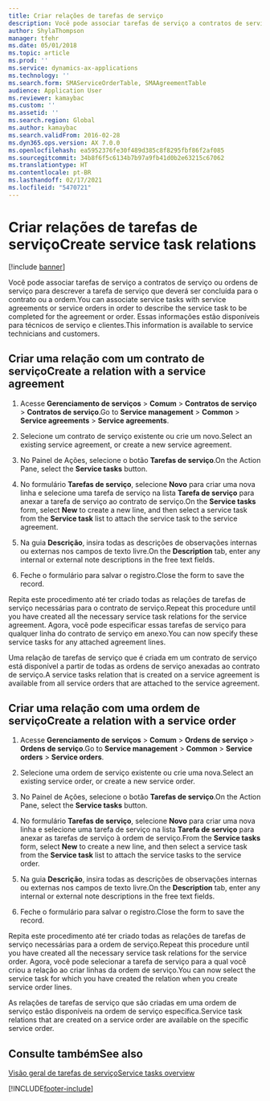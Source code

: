 ```yaml
---
title: Criar relações de tarefas de serviço
description: Você pode associar tarefas de serviço a contratos de serviço ou ordens de serviço para descrever a tarefa de serviço que deverá ser concluída para o contrato ou a ordem.
author: ShylaThompson
manager: tfehr
ms.date: 05/01/2018
ms.topic: article
ms.prod: ''
ms.service: dynamics-ax-applications
ms.technology: ''
ms.search.form: SMAServiceOrderTable, SMAAgreementTable
audience: Application User
ms.reviewer: kamaybac
ms.custom: ''
ms.assetid: ''
ms.search.region: Global
ms.author: kamaybac
ms.search.validFrom: 2016-02-28
ms.dyn365.ops.version: AX 7.0.0
ms.openlocfilehash: ea5952376fe30f489d385c8f8295fbf86f2af085
ms.sourcegitcommit: 34b8f6f5c6134b7b97a9fb41d0b2e63215c67062
ms.translationtype: HT
ms.contentlocale: pt-BR
ms.lasthandoff: 02/17/2021
ms.locfileid: "5470721"
---
```

# <a name="create-service-task-relations"></a><span data-ttu-id="e1680-103">Criar relações de tarefas de serviço</span><span class="sxs-lookup"><span data-stu-id="e1680-103">Create service task relations</span></span>    

[!include [banner](../includes/banner.md)]

<span data-ttu-id="e1680-104">Você pode associar tarefas de serviço a contratos de serviço ou ordens de serviço para descrever a tarefa de serviço que deverá ser concluída para o contrato ou a ordem.</span><span class="sxs-lookup"><span data-stu-id="e1680-104">You can associate service tasks with service agreements or service orders in order to describe the service task to be completed for the agreement or order.</span></span> <span data-ttu-id="e1680-105">Essas informações estão disponíveis para técnicos de serviço e clientes.</span><span class="sxs-lookup"><span data-stu-id="e1680-105">This information is available to service technicians and customers.</span></span>

## <a name="create-a-relation-with-a-service-agreement"></a><span data-ttu-id="e1680-106">Criar uma relação com um contrato de serviço</span><span class="sxs-lookup"><span data-stu-id="e1680-106">Create a relation with a service agreement</span></span>

1.  <span data-ttu-id="e1680-107">Acesse **Gerenciamento de serviços** \> **Comum** \> **Contratos de serviço** \> **Contratos de serviço**.</span><span class="sxs-lookup"><span data-stu-id="e1680-107">Go to **Service management** \> **Common** \> **Service agreements** \> **Service agreements**.</span></span>

2.  <span data-ttu-id="e1680-108">Selecione um contrato de serviço existente ou crie um novo.</span><span class="sxs-lookup"><span data-stu-id="e1680-108">Select an existing service agreement, or create a new service agreement.</span></span>

3.  <span data-ttu-id="e1680-109">No Painel de Ações, selecione o botão **Tarefas de serviço**.</span><span class="sxs-lookup"><span data-stu-id="e1680-109">On the Action Pane, select the **Service tasks** button.</span></span>

4.  <span data-ttu-id="e1680-110">No formulário **Tarefas de serviço**, selecione **Novo** para criar uma nova linha e selecione uma tarefa de serviço na lista **Tarefa de serviço** para anexar a tarefa de serviço ao contrato de serviço.</span><span class="sxs-lookup"><span data-stu-id="e1680-110">On the **Service tasks** form, select **New** to create a new line, and then select a service task from the **Service task** list to attach the service task to the service agreement.</span></span>

5.  <span data-ttu-id="e1680-111">Na guia **Descrição**, insira todas as descrições de observações internas ou externas nos campos de texto livre.</span><span class="sxs-lookup"><span data-stu-id="e1680-111">On the **Description** tab, enter any internal or external note descriptions in the free text fields.</span></span>

6.  <span data-ttu-id="e1680-112">Feche o formulário para salvar o registro.</span><span class="sxs-lookup"><span data-stu-id="e1680-112">Close the form to save the record.</span></span>

<span data-ttu-id="e1680-113">Repita este procedimento até ter criado todas as relações de tarefas de serviço necessárias para o contrato de serviço.</span><span class="sxs-lookup"><span data-stu-id="e1680-113">Repeat this procedure until you have created all the necessary service task relations for the service agreement.</span></span> <span data-ttu-id="e1680-114">Agora, você pode especificar essas tarefas de serviço para qualquer linha do contrato de serviço em anexo.</span><span class="sxs-lookup"><span data-stu-id="e1680-114">You can now specify these service tasks for any attached agreement lines.</span></span>

<span data-ttu-id="e1680-115">Uma relação de tarefas de serviço que é criada em um contrato de serviço está disponível a partir de todas as ordens de serviço anexadas ao contrato de serviço.</span><span class="sxs-lookup"><span data-stu-id="e1680-115">A service tasks relation that is created on a service agreement is available from all service orders that are attached to the service agreement.</span></span>

## <a name="create-a-relation-with-a-service-order"></a><span data-ttu-id="e1680-116">Criar uma relação com uma ordem de serviço</span><span class="sxs-lookup"><span data-stu-id="e1680-116">Create a relation with a service order</span></span>

1.  <span data-ttu-id="e1680-117">Acesse **Gerenciamento de serviços** \> **Comum** \> **Ordens de serviço** \> **Ordens de serviço**.</span><span class="sxs-lookup"><span data-stu-id="e1680-117">Go to **Service management** \> **Common** \> **Service orders** \> **Service orders**.</span></span>

2.  <span data-ttu-id="e1680-118">Selecione uma ordem de serviço existente ou crie uma nova.</span><span class="sxs-lookup"><span data-stu-id="e1680-118">Select an existing service order, or create a new service order.</span></span>

3.  <span data-ttu-id="e1680-119">No Painel de Ações, selecione o botão **Tarefas de serviço**.</span><span class="sxs-lookup"><span data-stu-id="e1680-119">On the Action Pane, select the **Service tasks** button.</span></span>

4.  <span data-ttu-id="e1680-120">No formulário **Tarefas de serviço**, selecione **Novo** para criar uma nova linha e selecione uma tarefa de serviço na lista **Tarefa de serviço** para anexar as tarefas de serviço à ordem de serviço.</span><span class="sxs-lookup"><span data-stu-id="e1680-120">From the **Service tasks** form, select **New** to create a new line, and then select a service task from the **Service task** list to attach the service tasks to the service order.</span></span>

5.  <span data-ttu-id="e1680-121">Na guia **Descrição**, insira todas as descrições de observações internas ou externas nos campos de texto livre.</span><span class="sxs-lookup"><span data-stu-id="e1680-121">On the **Description** tab, enter any internal or external note descriptions in the free text fields.</span></span>

6.  <span data-ttu-id="e1680-122">Feche o formulário para salvar o registro.</span><span class="sxs-lookup"><span data-stu-id="e1680-122">Close the form to save the record.</span></span>

<span data-ttu-id="e1680-123">Repita este procedimento até ter criado todas as relações de tarefas de serviço necessárias para a ordem de serviço.</span><span class="sxs-lookup"><span data-stu-id="e1680-123">Repeat this procedure until you have created all the necessary service task relations for the service order.</span></span> <span data-ttu-id="e1680-124">Agora, você pode selecionar a tarefa de serviço para a qual você criou a relação ao criar linhas da ordem de serviço.</span><span class="sxs-lookup"><span data-stu-id="e1680-124">You can now select the service task for which you have created the relation when you create service order lines.</span></span>

<span data-ttu-id="e1680-125">As relações de tarefas de serviço que são criadas em uma ordem de serviço estão disponíveis na ordem de serviço específica.</span><span class="sxs-lookup"><span data-stu-id="e1680-125">Service task relations that are created on a service order are available on the specific service order.</span></span>

## <a name="see-also"></a><span data-ttu-id="e1680-126">Consulte também</span><span class="sxs-lookup"><span data-stu-id="e1680-126">See also</span></span>

[<span data-ttu-id="e1680-127">Visão geral de tarefas de serviço</span><span class="sxs-lookup"><span data-stu-id="e1680-127">Service tasks overview</span></span>](service-tasks.md)


  




[!INCLUDE[footer-include](../../includes/footer-banner.md)]